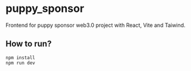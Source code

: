 # puppy_sponsor
Frontend for puppy sponsor web3.0 project with React, Vite and Taiwind.

## How to run?
```
npm install
npm run dev
```

